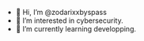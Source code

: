 - 👋 Hi, I’m @zodarixxbyspass
- 👀 I’m interested in cybersecurity.
- 🌱 I’m currently learning developping.

<!---
zodarixxbyspass/zodarixxbyspass is a ✨ special ✨ repository because its `README.md` (this file) appears on your GitHub profile.
You can click the Preview link to take a look at your changes.
--->
